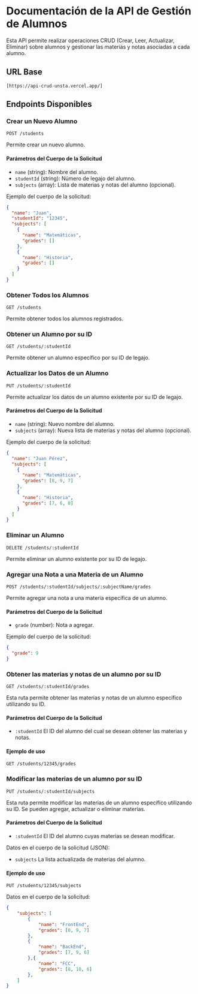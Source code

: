 # Documentación de la API de Gestión de Alumnos

Esta API permite realizar operaciones CRUD (Crear, Leer, Actualizar, Eliminar) sobre alumnos y gestionar las materias y notas asociadas a cada alumno.

## URL Base

```
[https://api-crud-unsta.vercel.app/]
```

## Endpoints Disponibles

### Crear un Nuevo Alumno

```
POST /students
```

Permite crear un nuevo alumno.

#### Parámetros del Cuerpo de la Solicitud

- `name` (string): Nombre del alumno.
- `studentId` (string): Número de legajo del alumno.
- `subjects` (array): Lista de materias y notas del alumno (opcional).

Ejemplo del cuerpo de la solicitud:

```json
{
  "name": "Juan",
  "studentId": "12345",
  "subjects": [
    {
      "name": "Matemáticas",
      "grades": []
    },
    {
      "name": "Historia",
      "grades": []
    }
  ]
}
```

### Obtener Todos los Alumnos

```
GET /students
```

Permite obtener todos los alumnos registrados.

### Obtener un Alumno por su ID

```
GET /students/:studentId
```

Permite obtener un alumno específico por su ID de legajo.

### Actualizar los Datos de un Alumno

```
PUT /students/:studentId
```

Permite actualizar los datos de un alumno existente por su ID de legajo.

#### Parámetros del Cuerpo de la Solicitud

- `name` (string): Nuevo nombre del alumno.
- `subjects` (array): Nueva lista de materias y notas del alumno (opcional).

Ejemplo del cuerpo de la solicitud:

```json
{
  "name": "Juan Pérez",
  "subjects": [
    {
      "name": "Matemáticas",
      "grades": [8, 9, 7]
    },
    {
      "name": "Historia",
      "grades": [7, 6, 8]
    }
  ]
}
```

### Eliminar un Alumno

```
DELETE /students/:studentId
```

Permite eliminar un alumno existente por su ID de legajo.

### Agregar una Nota a una Materia de un Alumno

```
POST /students/:studentId/subjects/:subjectName/grades
```

Permite agregar una nota a una materia específica de un alumno.

#### Parámetros del Cuerpo de la Solicitud

- `grade` (number): Nota a agregar.

Ejemplo del cuerpo de la solicitud:

```json
{
  "grade": 9
}
```

### Obtener las materias y notas de un alumno por su ID

```
GET /students/:studentId/grades
```

Esta ruta permite obtener las materias y notas de un alumno específico utilizando su ID.

#### Parámetros del Cuerpo de la Solicitud

- `:studentId` El ID del alumno del cual se desean obtener las materias y notas.

#### Ejemplo de uso

```
GET /students/12345/grades
```

### Modificar las materias de un alumno por su ID

```
PUT /students/:studentId/subjects
```

Esta ruta permite modificar las materias de un alumno específico utilizando su ID. Se pueden agregar, actualizar o eliminar materias.

#### Parámetros del Cuerpo de la Solicitud

- `:studentId` El ID del alumno cuyas materias se desean modificar.
  
Datos en el cuerpo de la solicitud (JSON):

- `subjects`  La lista actualizada de materias del alumno.

#### Ejemplo de uso

```
PUT /students/12345/subjects
```

Datos en el cuerpo de la solicitud:

```json
{
    "subjects": [
        {
            "name": "FrontEnd",
            "grades": [8, 9, 7]
        },
        {
            "name": "BackEnd",
            "grades": [7, 9, 6]
        },{
            "name": "FCC",
            "grades": [8, 10, 6]
        },
    ]
}
```





